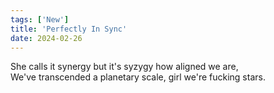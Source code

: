 ```yaml
---
tags: ['New']
title: 'Perfectly In Sync'
date: 2024-02-26
---
```


She calls it synergy but it's syzygy how aligned we are,  
We've transcended a planetary scale, girl we're fucking stars.
